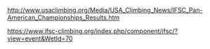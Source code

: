 http://www.usaclimbing.org/Media/USA_Climbing_News/IFSC_Pan-American_Championships_Results.htm

https://www.ifsc-climbing.org/index.php/component/ifsc/?view=event&WetId=70

